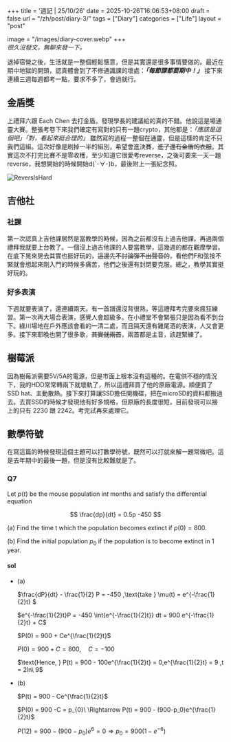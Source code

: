 +++
title = '週記 | 25/10/26'
date = 2025-10-26T16:06:53+08:00
draft = false
url = "/zh/post/diary-3/"
tags = ["Diary"]
categories = ["Life"]
layout = "post"

image = "/images/diary-cover.webp"
+++  
*很久沒發文，無聊來發一下。*
<!--more-->
退掉宿營之後，生活就是一整個輕鬆愜意，但是其實還是很多事情要做的。最近在期中地獄的開頭，認真體會到了不修通識課的壞處：***「每節課都要期中！」*** 接下來連續三週每週都考一點，要求不多了，會過就行。

## 金盾獎
上禮拜六跟 Each Chen 去打金盾。發現學長的建議給的真的不錯。他說這是場通靈大賽。整張考卷下來我們確定有寫對的只有一題crypto，其他都是：*「應該是這個吧」「對，看起來挺合理的」* 雖然寫的過程一整個在通靈，但是這樣的肯定不只我們這組。這次好像是刷掉一半的組別，希望會進決賽，~~進了還有金盾的衣服~~。其實這次不打完比賽不是零收穫，至少知道它很愛考reverse，之後可要來一天一題reverse，我想開始的時候開始d(`･∀･)b，最後附上一張紀念照。  

![ReversIsHard](/images/2025/10/diary-3/ReverseIsHard.webp)  

## 吉他社
### 社課  
第一次認真上吉他課居然是當教學的時候，因為之前都沒有上過吉他課。再過兩個禮拜我就要上台教了。一個沒上過吉他課的人要當教學，這幾週的都在觀摩學習。在底下晃來晃去其實也挺好玩的，~~這邊先不討論彈不出聲音的~~，看他們F和弦按不緊就會想起來剛入門的時候多痛苦，他們之後還有封閉要克服。總之，教學其實挺好玩的。  

### 好多表演  
下週就要表演了，還連續兩天。有一首譜還沒背很熟，等這禮拜考完要來瘋狂練習。第一次再大場合表演，感覺人會超級多。在小禮堂不會緊張只是因為看不到台下。綠川場地在戶外應該會看的一清二處，而且隔天還有雞尾酒的表演，人又會更多。接下來耶晚也開了很多歌，~~其實就兩首~~，兩首都是主音，該趕緊練了。  

## 樹莓派
因為樹莓派需要5V/5A的電源，但是市面上根本沒有這種的。在電供不穩的情況下，我的HDD常常轉兩下就壞軌了，所以這禮拜買了他的原廠電源。順便買了SSD hat、主動散熱。接下來打算讓SSD擔任開機碟，把在microSD的資料都搬過去。去買SSD的時候才發現他有好多規格，但原廠的長度很短，目前發現可以接上的只有 2230 跟 2242。考完試再來處理它。

## 數學符號
在寫這篇的時候發現這個主題可以打數學符號，既然可以打就來解一題常微吧。這是去年期中的最後一題，但是沒有比較難就是了。
### Q7

Let $p(t)$ be the mouse population in$t$ months and satisfy the differential equation

$$
\frac{dp}{dt} = 0.5p -450
$$

(a) Find the time t which the population becomes extinct if $p(0) = 800$.

(b) Find the initial population $p_0$ if the population is to become extinct in 1 year. 

#### sol
- (a)
  
  $\frac{dP}{dt} - \frac{1}{2} P = -450 ,\text{take } \mu(t) = e^{-\frac{1}{2}t} $

  $e^{-\frac{1}{2}t}P = -450 \int{e^{-\frac{1}{2}t}} dt = 900 e^{-\frac{1}{2}t} + C$

  $P(0) = 900 + Ce^{\frac{1}{2}t}$

  $P(0) = 900 + C = 800,\quad C = -100$

  $\text{Hence, } P(t) = 900 - 100e^{\frac{1}{2}t} = 0,e^{\frac{1}{2}t} = 9 ,t = 2ln\ 9$  

- (b)
  
  $P(t) = 900 - Ce^{\frac{1}{2}t}$

  $P(0) = 900 -C = p_{0}\ \Rightarrow P(t) = 900 - (900-p_0)e^{\frac{1}{2}t}$

  $P(12) = 900 - (900-p_0)e^6 = 0 \Rightarrow p_0 = 900(1-e^{-6})$

